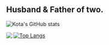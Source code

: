 ## Husband & Father of two.

![Kota's GitHub stats](https://github-readme-stats.vercel.app/api?username=kotakanazawa&show_icons=true&theme=dracula)


<a href="https://github.com/kotakanazawa/github-readme-stats">
  <img align="left" src="https://github-readme-stats.vercel.app/api/top-langs/?username=kotakanazawa&layout=compact" />
</a>

[![Top Langs](https://github-readme-stats.vercel.app/api/top-langs/?username=kotakanazawa)](https://github.com/kotakanazawa/github-readme-stats)
